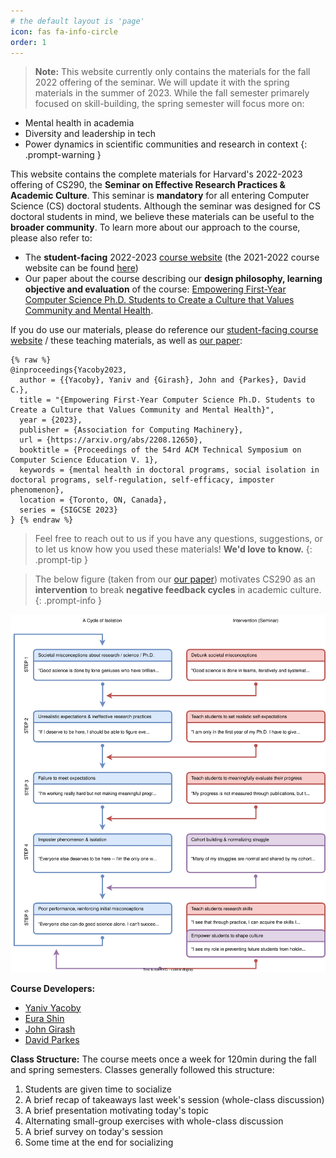 ```yaml
---
# the default layout is 'page'
icon: fas fa-info-circle
order: 1
---
```


> **Note:** This website currently only contains the materials for the fall 2022 offering of the seminar. We will update it with the spring materials in the summer of 2023. While the fall semester primarely focused on skill-building, the spring semester will focus more on:
* Mental health in academia
* Diversity and leadership in tech
* Power dynamics in scientific communities and research in context
{: .prompt-warning }


This website contains the complete materials for Harvard's 2022-2023 offering of CS290, the **Seminar on Effective Research Practices & Academic Culture**.
This seminar is **mandatory** for all entering Computer Science (CS) doctoral students.
Although the seminar was designed for CS doctoral students in mind, we believe these materials can be useful to the **broader community**.
To learn more about our approach to the course, please also refer to:
* The **student-facing** 2022-2023 [course website](https://yanivyacoby.github.io/harvard-cs290) (the 2021-2022 course website can be found [here](https://yanivyacoby.github.io/harvard-cs290-2021-2022/))
* Our paper about the course describing our **design philosophy, learning objective and evaluation** of the course: [Empowering First-Year Computer Science Ph.D. Students to Create a Culture that Values Community and Mental Health](https://arxiv.org/abs/2208.12650).

If you do use our materials, please do reference our [student-facing course website](https://yanivyacoby.github.io/harvard-cs290) / these teaching materials, as well as [our paper](https://arxiv.org/abs/2208.12650):
```
{% raw %}
@inproceedings{Yacoby2023,
  author = {{Yacoby}, Yaniv and {Girash}, John and {Parkes}, David C.},
  title = "{Empowering First-Year Computer Science Ph.D. Students to Create a Culture that Values Community and Mental Health}",
  year = {2023},
  publisher = {Association for Computing Machinery},
  url = {https://arxiv.org/abs/2208.12650},
  booktitle = {Proceedings of the 54rd ACM Technical Symposium on Computer Science Education V. 1},
  keywords = {mental health in doctoral programs, social isolation in doctoral programs, self-regulation, self-efficacy, imposter phenomenon},
  location = {Toronto, ON, Canada},
  series = {SIGCSE 2023}
} {% endraw %}
```

> Feel free to reach out to us if you have any questions, suggestions, or to let us know how you used these materials! **We'd love to know.**
{: .prompt-tip }


> The below figure (taken from our [our paper](https://arxiv.org/abs/2208.12650)) motivates CS290 as an **intervention** to break **negative feedback cycles** in academic culture.
{: .prompt-info }
<img src="/assets/cycle.svg" alt="The cycle of isolation"/>

**Course Developers:**
* [Yaniv Yacoby](https://yanivyacoby.github.io/)
* [Eura Shin](https://eurashin.github.io/)
* [John Girash](https://scholar.harvard.edu/girash/home)
* [David Parkes](https://parkes.seas.harvard.edu/)


**Class Structure:**
The course meets once a week for 120min during the fall and spring semesters.
Classes generally followed this structure:
1. Students are given time to socialize
2. A brief recap of takeaways last week's session (whole-class discussion)
3. A brief presentation motivating today's topic
4. Alternating small-group exercises with whole-class discussion
5. A brief survey on today's session
6. Some time at the end for socializing

